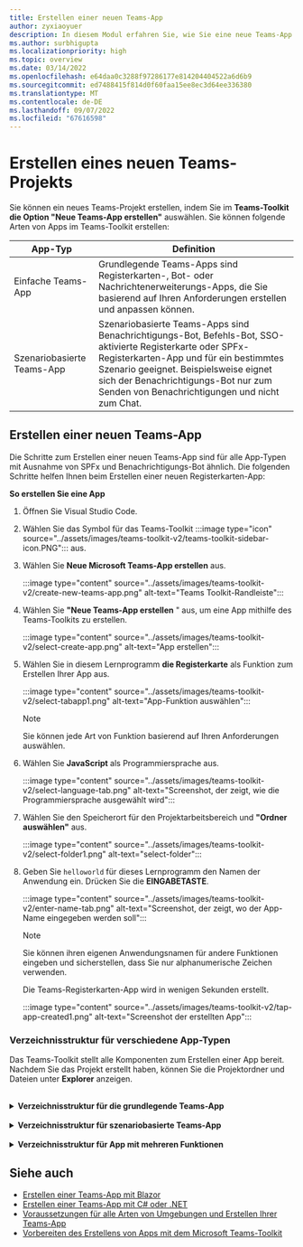 ```yaml
---
title: Erstellen einer neuen Teams-App
author: zyxiaoyuer
description: In diesem Modul erfahren Sie, wie Sie eine neue Teams-App mithilfe des Teams-Toolkits erstellen.
ms.author: surbhigupta
ms.localizationpriority: high
ms.topic: overview
ms.date: 03/14/2022
ms.openlocfilehash: e64daa0c3288f97286177e814204404522a6d6b9
ms.sourcegitcommit: ed7488415f814d0f60faa15ee8ec3d64ee336380
ms.translationtype: MT
ms.contentlocale: de-DE
ms.lasthandoff: 09/07/2022
ms.locfileid: "67616598"
---
```

# <a name="create-a-new-teams-project"></a>Erstellen eines neuen Teams-Projekts

Sie können ein neues Teams-Projekt erstellen, indem Sie im **Teams-Toolkit die Option "Neue Teams-App erstellen"** auswählen. Sie können folgende Arten von Apps im Teams-Toolkit erstellen:

| App-Typ | Definition |
| --- | --- |
| Einfache Teams-App | Grundlegende Teams-Apps sind Registerkarten-, Bot- oder Nachrichtenerweiterungs-Apps, die Sie basierend auf Ihren Anforderungen erstellen und anpassen können. |
| Szenariobasierte Teams-App | Szenariobasierte Teams-Apps sind Benachrichtigungs-Bot, Befehls-Bot, SSO-aktivierte Registerkarte oder SPFx-Registerkarten-App und für ein bestimmtes Szenario geeignet. Beispielsweise eignet sich der Benachrichtigungs-Bot nur zum Senden von Benachrichtigungen und nicht zum Chat. |

## <a name="create-a-new-teams-app"></a>Erstellen einer neuen Teams-App

Die Schritte zum Erstellen einer neuen Teams-App sind für alle App-Typen mit Ausnahme von SPFx und Benachrichtigungs-Bot ähnlich. Die folgenden Schritte helfen Ihnen beim Erstellen einer neuen Registerkarten-App:

**So erstellen Sie eine App**

1. Öffnen Sie Visual Studio Code.
1. Wählen Sie das Symbol für das Teams-Toolkit :::image type="icon" source="../assets/images/teams-toolkit-v2/teams-toolkit-sidebar-icon.PNG"::: aus.
1. Wählen Sie **Neue Microsoft Teams-App erstellen** aus.

   :::image type="content" source="../assets/images/teams-toolkit-v2/create-new-teams-app.png" alt-text="Teams Toolkit-Randleiste":::

1. Wählen Sie **"Neue Teams-App erstellen** " aus, um eine App mithilfe des Teams-Toolkits zu erstellen.

   :::image type="content" source="../assets/images/teams-toolkit-v2/select-create-app.png" alt-text="App erstellen":::

1. Wählen Sie in diesem Lernprogramm **die Registerkarte** als Funktion zum Erstellen Ihrer App aus.

   :::image type="content" source="../assets/images/teams-toolkit-v2/select-tabapp1.png" alt-text="App-Funktion auswählen":::

   > [!NOTE]
   > Sie können jede Art von Funktion basierend auf Ihren Anforderungen auswählen.

1. Wählen Sie **JavaScript** als Programmiersprache aus.

    :::image type="content" source="../assets/images/teams-toolkit-v2/select-language-tab.png" alt-text="Screenshot, der zeigt, wie die Programmiersprache ausgewählt wird":::

1. Wählen Sie den Speicherort für den Projektarbeitsbereich und **"Ordner auswählen"** aus.

    :::image type="content" source="../assets/images/teams-toolkit-v2/select-folder1.png" alt-text="select-folder":::

1. Geben Sie `helloworld` für dieses Lernprogramm den Namen der Anwendung ein. Drücken Sie die **EINGABETASTE**.

   :::image type="content" source="../assets/images/teams-toolkit-v2/enter-name-tab.png" alt-text="Screenshot, der zeigt, wo der App-Name eingegeben werden soll":::

   > [!NOTE]
   > Sie können ihren eigenen Anwendungsnamen für andere Funktionen eingeben und sicherstellen, dass Sie nur alphanumerische Zeichen verwenden.

   Die Teams-Registerkarten-App wird in wenigen Sekunden erstellt.

    :::image type="content" source="../assets/images/teams-toolkit-v2/tap-app-created1.png" alt-text="Screenshot der erstellten App":::

### <a name="directory-structure-for-different-app-types"></a>Verzeichnisstruktur für verschiedene App-Typen

Das Teams-Toolkit stellt alle Komponenten zum Erstellen einer App bereit. Nachdem Sie das Projekt erstellt haben, können Sie die Projektordner und Dateien unter **Explorer** anzeigen.

<br>
<details>
<summary><b>Verzeichnisstruktur für die grundlegende Teams-App</b></summary>

Sie haben drei verschiedene Arten von grundlegenden Teams-Apps, und die Verzeichnisstruktur sieht für alle Arten von Apps ähnlich aus. Das folgende Beispiel zeigt eine grundlegende Verzeichnisstruktur der Teams-Registerkarten-App:

| Ordnername | Inhalt |
| --- | --- |
| `.fx/configs` | Konfigurationsdateien, die Benutzer für die Teams-App anpassen können. |
| - `.fx/configs/config.<envName>.json` | Konfigurationsdatei für jede Umgebung. |
| - `.fx/configs/azure.parameters.<envName>.json` | Parameterdatei für die Azure BICEP-Bereitstellung für jede Umgebung. |
| - `.fx/configs/projectSettings.json` | Globale Projekteinstellungen, die für alle Umgebungen gelten. |
| `tabs` | Code für die zur Laufzeit erforderliche Registerkartenfunktion, z. B. datenschutzhinweis, Nutzungsbedingungen und Konfigurationsregisterkarten. |
| - `tabs/src/index.jsx` | Einstiegspunkt für die Front-End-App, in der die Hauptkomponente der App gerendert wird `ReactDOM.render()` |
| - `tabs/src/components/App.jsx` | Code für die Behandlung von URL-Routing in der App. Es ruft das [Microsoft Teams JavaScript-Client-SDK](../tabs/how-to/using-teams-client-sdk.md) auf, um die Kommunikation zwischen Ihrer App und Microsoft Teams herzustellen. |
| - `tabs/src/components/Tab.jsx` | Code zum Implementieren der Benutzeroberfläche Ihrer App. |
| - `tabs/src/components/TabConfig.jsx` | Code zum Implementieren der Benutzeroberfläche, die Ihre App konfiguriert. |
| `templates/appPackage` | App-Manifestvorlagendateien und die App-Symbole: color.png und outline.png. |
| - `templates/appPackage/manifest.template.json` | App-Manifest zum Ausführen der App in einer lokalen oder Remoteumgebung.  |
| `templates/azure` | BICEP-Vorlagendateien |

> [!NOTE]
> Wenn Sie über eine Bot- oder Nachrichtenerweiterungs-App verfügen, werden der Verzeichnisstruktur relevante Ordner hinzugefügt.

Weitere Informationen zur Verzeichnisstruktur verschiedener Typen von grundlegenden Teams-Apps finden Sie in der folgenden Tabelle:

| App-Typ | Links |
| --- | --- |
| Für Registerkarten-App | [Erstellen Ihrer ersten Registerkarten-App mit JavaScript](../sbs-gs-javascript.yml) |
| Für Bot-App | [Erstellen Ihrer ersten Bot-App mit JavaScript](../sbs-gs-bot.yml) |
| Für Nachrichtenerweiterungs-App | [Erstellen Ihrer ersten Nachrichtenerweiterungs-App mit JavaScript](../sbs-gs-msgext.yml) |

</details>
<br>
<details>
<summary><b>Verzeichnisstruktur für szenariobasierte Teams-App</b></summary>

Sie haben vier verschiedene Arten von szenariobasierten Teams-Apps, und die Verzeichnisstruktur sieht für alle Arten von Apps ähnlich aus. Das folgende Beispiel zeigt eine szenariobasierte Benachrichtigungs-Bot-Teams-App-Verzeichnisstruktur:

Der neue Projektordner enthält folgende Inhalte:

| Ordnername | Inhalt |
| --- | --- |
| `.fx` | Einstellungen, Konfiguration und Umgebungsinformationen auf Projektebene |
| `.vscode` | VS-Codedateien für das lokale Debuggen |
| `bot` | Der Bot-Quellcode |
| `templates` | Vorlagen für teams-App-Manifest und entsprechende Azure-Ressourcen |

Die Kern-Benachrichtigungsimplementierung im **Bot-Ordner** und enthält:

| Dateiname | Inhalt |
| --- | --- |
| `src/adaptiveCards/` | Vorlagen für adaptive Karten  |
| `src/internal/` | Generierter Initialisierungscode für Benachrichtigungsfunktionen |
| `src/index.*s` | Der Einstiegspunkt zum Behandeln von Bot-Nachrichten und Senden von Benachrichtigungen |
| `.gitignore` | Datei zum Ausschließen lokaler Dateien aus dem Botprojekt |
| `package.json` | Die npm-Paketdatei für das Bot-Projekt |

> [!NOTE]
> Wenn Sie über einen Befehls-Bot, eine SSO-aktivierte Registerkarte oder eine SPFx-Registerkarten-App verfügen, werden der Verzeichnisstruktur relevante Ordner hinzugefügt.

Weitere Informationen zur Verzeichnisstruktur verschiedener Szenario-basierter Teams-App-Typen finden Sie in der folgenden Tabelle:

| App-Typ | Links |
| --- | --- |
| Für Benachrichtigungs-Bot-App | [Benachrichtigung an Teams senden](../sbs-gs-notificationbot.yml) |
| Für Befehls-Bot-App | [Befehlsbot erstellen](../sbs-gs-commandbot.yml) |
| Für die SPFx-Registerkarten-App | [Erstellen einer Teams-App mit SPFx](../sbs-gs-spfx.yml) |

</details>
<br>
<details>
<summary><b>Verzeichnisstruktur für App mit mehreren Funktionen</b></summary>

Sie können Ihrer vorhandenen Teams-App weitere Features hinzufügen, indem Sie Features hinzufügen. Wenn Sie beispielsweise der vorhandenen Registerkarten-App eine Bot-App hinzufügen, fügt das Teams-Toolkit den Bot-Ordner mit relevanten Dateien und Code hinzu.

Die folgende Abbildung zeigt die Verzeichnisstruktur der Registerkarten-App:

   :::image type="content" source="../assets/images/teams-toolkit-v2/tabapp-directory.png" alt-text="Verzeichnisstruktur der Registerkarten-App":::

Die folgende Abbildung zeigt die Verzeichnisstruktur der Registerkarten-App mit Bot-Feature:

   :::image type="content" source="../assets/images/teams-toolkit-v2/tab-app-with-bot-app.png" alt-text="Registerkarten-App mit Bot-App-Verzeichnisstruktur":::

</details>

## <a name="see-also"></a>Siehe auch

* [Erstellen einer Teams-App mit Blazor](../sbs-gs-blazorupdate.yml)
* [Erstellen einer Teams-App mit C# oder .NET](../sbs-gs-csharp.yml)
* [Voraussetzungen für alle Arten von Umgebungen und Erstellen Ihrer Teams-App](tools-prerequisites.md)
* [Vorbereiten des Erstellens von Apps mit dem Microsoft Teams-Toolkit](build-environments.md)
